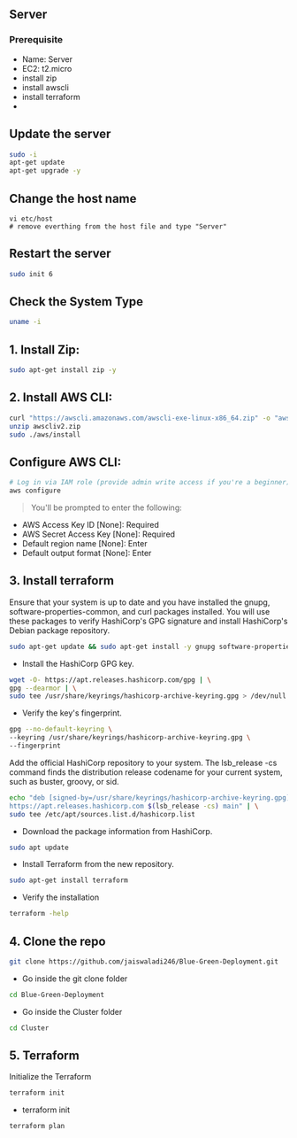 ## Server

### Prerequisite
- Name: Server
- EC2: t2.micro
- install zip
- install awscli
- install terraform
- 

## Update the server 
```bash
sudo -i
apt-get update
apt-get upgrade -y
```

## Change the host name
```
vi etc/host
# remove everthing from the host file and type "Server"
```

## Restart the server
```bash
sudo init 6
```

## Check the System Type
```bash
uname -i
```

## 1. Install Zip:
```bash
sudo apt-get install zip -y
```

## 2. Install AWS CLI:
```bash
curl "https://awscli.amazonaws.com/awscli-exe-linux-x86_64.zip" -o "awscliv2.zip"
unzip awscliv2.zip
sudo ./aws/install
```

## Configure AWS CLI:
```bash
# Log in via IAM role (provide admin write access if you're a beginner)
aws configure
```
> You'll be prompted to enter the following:
- AWS Access Key ID [None]: Required
- AWS Secret Access Key [None]: Required
- Default region name [None]: Enter
- Default output format [None]: Enter

## 3. Install terraform
Ensure that your system is up to date and you have installed the gnupg, software-properties-common, and curl packages installed. You will use these packages to verify HashiCorp's GPG signature and install HashiCorp's Debian package repository.
```bash
sudo apt-get update && sudo apt-get install -y gnupg software-properties-common
```
- Install the HashiCorp GPG key.
```bash
wget -O- https://apt.releases.hashicorp.com/gpg | \
gpg --dearmor | \
sudo tee /usr/share/keyrings/hashicorp-archive-keyring.gpg > /dev/null
```
- Verify the key's fingerprint.
```bash
gpg --no-default-keyring \
--keyring /usr/share/keyrings/hashicorp-archive-keyring.gpg \
--fingerprint
```
Add the official HashiCorp repository to your system. The lsb_release -cs command finds the distribution release codename for your current system, such as buster, groovy, or sid.
```bash
echo "deb [signed-by=/usr/share/keyrings/hashicorp-archive-keyring.gpg] \
https://apt.releases.hashicorp.com $(lsb_release -cs) main" | \
sudo tee /etc/apt/sources.list.d/hashicorp.list
```
- Download the package information from HashiCorp.
```bash
sudo apt update
```
- Install Terraform from the new repository.
```bash
sudo apt-get install terraform
```
- Verify the installation
```bash
terraform -help
```
## 4. Clone the repo
```bash
git clone https://github.com/jaiswaladi246/Blue-Green-Deployment.git
```
- Go inside the git clone folder
```bash
cd Blue-Green-Deployment
```

- Go inside the Cluster folder
```bash
cd Cluster
```
## 5. Terraform
Initialize the Terraform
```bash
terraform init
```
- terraform init
```bash
terraform plan
```
## 
```bash

```
## 
```bash

```
## 
```bash

```
## 
```bash

```
## 
```bash

```
## 
```bash

```
## 
```bash

```
## 
```bash

```
## 
```bash

```
## 
```bash

```

